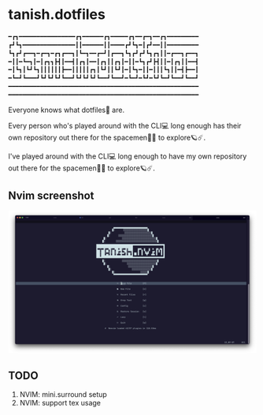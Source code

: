 # tanish.dotfiles

```md
━┏┓━━━━━━━━━━━━━━━━┏┓━━━━━━┏┓━━━━━┏┓━━┏━┓━━┏┓━━━━━━━━━
┏┛┗┓━━━━━━━━━━━━━━━┃┃━━━━━━┃┃━━━━┏┛┗┓━┃┏┛━━┃┃━━━━━━━━━
┗┓┏┛┏━━┓━┏━┓━┏┓┏━━┓┃┗━┓━━┏━┛┃┏━━┓┗┓┏┛┏┛┗┓┏┓┃┃━┏━━┓┏━━┓
━┃┃━┗━┓┃━┃┏┓┓┣┫┃━━┫┃┏┓┃━━┃┏┓┃┃┏┓┃━┃┃━┗┓┏┛┣┫┃┃━┃┏┓┃┃━━┫
━┃┗┓┃┗┛┗┓┃┃┃┃┃┃┣━━┃┃┃┃┃┏┓┃┗┛┃┃┗┛┃━┃┗┓━┃┃━┃┃┃┗┓┃┃━┫┣━━┃
━┗━┛┗━━━┛┗┛┗┛┗┛┗━━┛┗┛┗┛┗┛┗━━┛┗━━┛━┗━┛━┗┛━┗┛┗━┛┗━━┛┗━━┛
━━━━━━━━━━━━━━━━━━━━━━━━━━━━━━━━━━━━━━━━━━━━━━━━━━━━━━
━━━━━━━━━━━━━━━━━━━━━━━━━━━━━━━━━━━━━━━━━━━━━━━━━━━━━━
```

Everyone knows what dotfiles📁 are.

Every person who's played around with the CLI💻 long enough has their own
repository out there for the spacemen🧑‍🚀 to explore🪐☄️.

I've played around with the CLI💻 long enough to have my own repository out
there for the spacemen🧑‍🚀 to explore🪐☄️.

## Nvim screenshot

![Tanish.nvim](tanish-nvim.png)

## TODO

1. NVIM: mini.surround setup
2. NVIM: support tex usage
